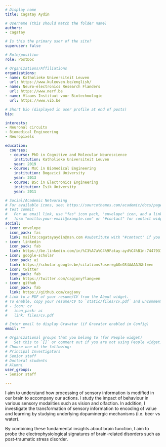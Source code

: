 ```yaml
---
# Display name
title: Cagatay Aydin

# Username (this should match the folder name)
authors:
- cagatay

# Is this the primary user of the site?
superuser: false

# Role/position
role: PostDoc

# Organizations/Affiliations
organizations:
- name: Katholieke Universiteit Leuven
  url: https://www.kuleuven.be/english/
- name: Neuro-electronics Research Flanders
  url: https://www.nerf.be
- name: Vlaams Instituut voor Biotechnologie
  url: https://www.vib.be

# Short bio (displayed in user profile at end of posts)
bio: 

interests:
- Neuronal circuits 
- Biomedical Engineering
- Neuropixels

education:
  courses:
  - course: PhD in Cognitive and Molecular Neuroscience
    institution: Katholieke Universiteit Leuven
    year: 2019
  - course: MsC in Biomedical Engineering
    institution: Bogazici University
    year: 2013
  - course: BSc in Electronics Engineering
    institution: Isik University
    year: 2011

# Social/Academic Networking
# For available icons, see: https://sourcethemes.com/academic/docs/page-builder/#icons
# test commit
#   For an email link, use "fas" icon pack, "envelope" icon, and a link in the
#   form "mailto:your-email@example.com" or "#contact" for contact widget.
social:
- icon: envelope
  icon_pack: fas
  link: mailto:cagatayaydin@msn.com #substitute with "#contact" if you don't want to give out your email
- icon: linkedin
  icon_pack: fab
  link: https://be.linkedin.com/in/%C3%A7a%C4%9Fatay-ayd%C4%B1n-7447931b
- icon: google-scholar
  icon_pack: ai
  link: https://scholar.google.be/citations?user=gAOnGS4AAAAJ&hl=en
- icon: twitter
  icon_pack: fab
  link: https://twitter.com/cagjony?lang=en
- icon: github
  icon_pack: fab
  link: https://github.com/cagjony
# Link to a PDF of your resume/CV from the About widget.
# To enable, copy your resume/CV to `static/files/cv.pdf` and uncomment the lines below.
# - icon: cv
#   icon_pack: ai
#   link: files/cv.pdf

# Enter email to display Gravatar (if Gravatar enabled in Config)
email: ""

# Organizational groups that you belong to (for People widget)
#   Set this to `[]` or comment out if you are not using People widget.
# Choose one of the following: 
# Principal Investigators
# Senior staff
# Doctoral students
# Alumni
user_groups:
- Senior staff

---
```


I aim to understand how processing of sensory information is modified in our brain to accompany our actions. I study the impact of behaviour in various sensory modalities such as vision and olfaction. In addition, I investigate the transformation of sensory information to encoding of value and learning by studying underlying dopaminergic mechanisms (i.e. beer vs water).

By combining these fundamental insights about brain function, I aim to probe the electrophysiological signatures of brain-related disorders such as post-traumatic stress disorder.